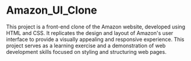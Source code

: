 # Amazon_UI_Clone

This project is a front-end clone of the Amazon website, developed using HTML and CSS. It replicates the design and layout of Amazon's user interface to provide a visually appealing and responsive experience. This project serves as a learning exercise and a demonstration of web development skills focused on styling and structuring web pages.
